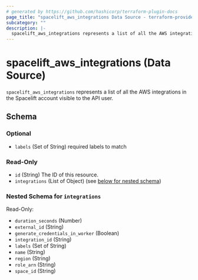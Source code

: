```yaml
---
# generated by https://github.com/hashicorp/terraform-plugin-docs
page_title: "spacelift_aws_integrations Data Source - terraform-provider-spacelift"
subcategory: ""
description: |-
  spacelift_aws_integrations represents a list of all the AWS integrations in the Spacelift account visible to the API user.
---
```


# spacelift_aws_integrations (Data Source)

`spacelift_aws_integrations` represents a list of all the AWS integrations in the Spacelift account visible to the API user.



<!-- schema generated by tfplugindocs -->
## Schema

### Optional

- `labels` (Set of String) required labels to match

### Read-Only

- `id` (String) The ID of this resource.
- `integrations` (List of Object) (see [below for nested schema](#nestedatt--integrations))

<a id="nestedatt--integrations"></a>
### Nested Schema for `integrations`

Read-Only:

- `duration_seconds` (Number)
- `external_id` (String)
- `generate_credentials_in_worker` (Boolean)
- `integration_id` (String)
- `labels` (Set of String)
- `name` (String)
- `region` (String)
- `role_arn` (String)
- `space_id` (String)
